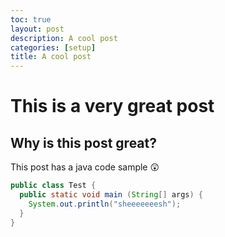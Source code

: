 ```yaml
---
toc: true
layout: post
description: A cool post
categories: [setup]
title: A cool post
---
```

# This is a very great post
## Why is this post great?

This post has a java code sample 😲
```java
public class Test {
  public static void main (String[] args) {
    System.out.println("sheeeeeeesh");
  }
}
```
